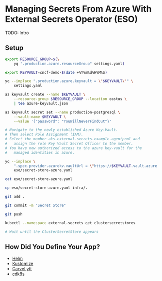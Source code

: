 # Managing Secrets From Azure With External Secrets Operator (ESO)

TODO: Intro

## Setup

```bash
export RESOURCE_GROUP=$(\
    yq ".production.azure.resourceGroup" settings.yaml)

export KEYVAULT=cncf-demo-$(date +%Y%m%d%H%M%S)

yq --inplace ".production.azure.keyvault = \"$KEYVAULT\"" \
    settings.yaml

az keyvault create --name $KEYVAULT \
    --resource-group $RESOURCE_GROUP --location eastus \
    | tee azure-keyvault.json

az keyvault secret set --name production-postgresql \
    --vault-name $KEYVAULT \
    --value '{"password": "YouWillNeverFindOut"}'

# Navigate to the newly established Azure Key-Vault.
# Then select Role Assignment (IAM).
# Select the member aks-external-secrets-example-agentpool and
#   assign the role Key Vault Secret Officer to the member.
# You have now authorized access to the azure key-vault for the
#   managed identities in azure.

yq --inplace \
    ".spec.provider.azurekv.vaultUrl = \"https://$KEYVAULT.vault.azure.net/\"" \
    eso/secret-store-azure.yaml

cat eso/secret-store-azure.yaml

cp eso/secret-store-azure.yaml infra/.

git add .

git commit -m "Secret Store"

git push

kubectl --namespace external-secrets get clustersecretstores

# Wait until the ClusterSecretStore appears
```

## How Did You Define Your App?

* [Helm](helm.md)
* [Kustomize](kustomize.md)
* [Carvel ytt](carvel.md)
* [cdk8s](cdk8s.md)
